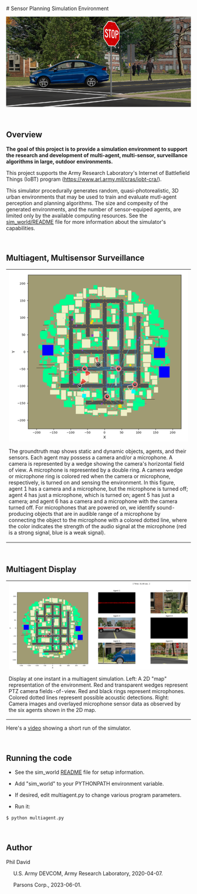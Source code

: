 <br>
# Sensor Planning Simulation Environment
<br>
 <p align="center">  
 <img src="README.images/camera_image.png">
 </p><br>
 
## Overview

**The goal of this project is to provide a simulation environment to support the research and development of multi-agent, multi-sensor, surveillance algorithms in large, outdoor environments.**

This project supports the Army Research Laboratory's Internet of Battlefield Things (IoBT) program (https://www.arl.army.mil/cras/iobt-cra/). 

This simulator procedurally generates random, quasi-photorealistic, 3D urban environments that may be used to train and evaluate mutl-agent perception and planning algorithms. The size and compexity of the generated environments, and the number of sensor-equiped agents, are limited only by the available computing resources. See the [sim_world/README](sim_world/README.md) file for more information about the simulator's capabilities.

<br>

## Multiagent, Multisensor Surveillance


<table>
<tr>
<td><img src="README.images/map_2d.png"><br>
<p align="left"> 
The groundtruth map shows static and dynamic objects, agents,  and their sensors. Each agent may possess a camera and/or a  microphone. A camera is represented by a wedge showing the  camera's horizontal field of view. A microphone is represented by a double ring. A camera wedge or microphone ring is colored red when the camera or microphone, respectively, is turned on and  sensing the environment. In this figure, agent 1 has a camera and a microphone, but the microphone is turned off; agent 4 has just a microphone, which is turned on; agent 5 has just a camera; and agent 6 has a camera and a microphone with the camera turned off. For microphones that are powered on, we identify sound-producing objects that are in audible range of a microphone by connecting the object to the microphone with a colored dotted line, where the color indicates the strength of the audio signal at the microphone (red is a strong signal, blue is a weak signal). 
 </td></p>
</tr>
</table><br>

## Multiagent Display

<table>
<tr>
<td><img src="README.images/montage.png"><br>
<p align="Left"> Display at one instant in a multiagent simulation.  Left: A 2D "map" representation of the environment.  Red and transparent wedges represent PTZ camera fields-of-view. Red and black rings represent microphones. Colored dotted lines represent possible acoustic detections. Right: Camera images and overlayed microphone sensor data as observed by the six agents shown in the 2D map. </td></p>
</tr>
</table>

Here's a [video](./sim_demo.mp4) showing a short run of the simulator.

<br>

## Running the code

* See the sim_world [README](sim_world/README.md) file for setup information.

* Add "sim_world" to your PYTHONPATH environment variable.

* If desired, edit multiagent.py to change various program parameters.

* Run it:
~~~bash
$ python multiagent.py
~~~
 
 <br>
 
## Author

Phil David

&nbsp;&nbsp;&nbsp;&nbsp; U.S. Army DEVCOM, Army Research Laboratory, 2020-04-07.

&nbsp;&nbsp;&nbsp;&nbsp; Parsons Corp., 2023-06-01.




